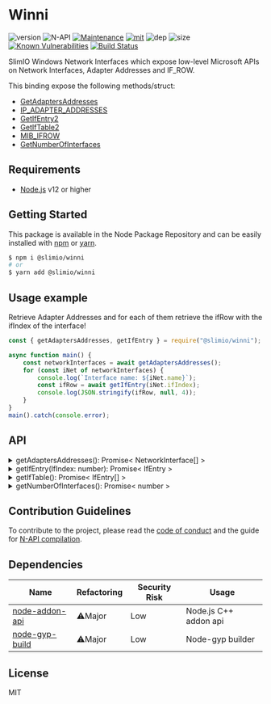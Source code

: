 # Winni
![version](https://img.shields.io/badge/dynamic/json.svg?url=https://raw.githubusercontent.com/SlimIO/Winni/master/package.json&query=$.version&label=Version)
![N-API](https://img.shields.io/badge/N--API-v3-green.svg)
[![Maintenance](https://img.shields.io/badge/Maintained%3F-yes-green.svg)](https://github.com/SlimIO/Config/commit-activity)
[![mit](https://img.shields.io/github/license/Naereen/StrapDown.js.svg)](https://github.com/SlimIO/Queue/blob/master/LICENSE)
![dep](https://img.shields.io/david/SlimIO/Winni.svg)
![size](https://img.shields.io/bundlephobia/min/@slimio/winni.svg)
[![Known Vulnerabilities](https://snyk.io/test/github/SlimIO/Winni/badge.svg?targetFile=package.json)](https://snyk.io/test/github/SlimIO/Winni?targetFile=package.json)
[![Build Status](https://travis-ci.com/SlimIO/Winni.svg?branch=master)](https://travis-ci.com/SlimIO/Winni)

SlimIO Windows Network Interfaces which expose low-level Microsoft APIs on Network Interfaces, Adapter Addresses and IF_ROW.

This binding expose the following methods/struct:
- [GetAdaptersAddresses](https://docs.microsoft.com/en-us/windows/desktop/api/iphlpapi/nf-iphlpapi-getadaptersaddresses)
- [IP_ADAPTER_ADDRESSES](https://docs.microsoft.com/en-us/windows/desktop/api/iptypes/ns-iptypes-_ip_adapter_addresses_lh)
- [GetIfEntry2](https://docs.microsoft.com/en-us/windows/desktop/api/netioapi/nf-netioapi-getifentry2)
- [GetIfTable2](https://docs.microsoft.com/en-us/windows/desktop/api/netioapi/nf-netioapi-getiftable2)
- [MIB_IFROW](https://docs.microsoft.com/en-us/previous-versions/windows/desktop/api/ifmib/ns-ifmib-_mib_ifrow)
- [GetNumberOfInterfaces](https://docs.microsoft.com/en-us/windows/desktop/api/iphlpapi/nf-iphlpapi-getnumberofinterfaces)

## Requirements
- [Node.js](https://nodejs.org/en/) v12 or higher

## Getting Started

This package is available in the Node Package Repository and can be easily installed with [npm](https://docs.npmjs.com/getting-started/what-is-npm) or [yarn](https://yarnpkg.com).

```bash
$ npm i @slimio/winni
# or
$ yarn add @slimio/winni
```

## Usage example
Retrieve Adapter Addresses and for each of them retrieve the ifRow with the ifIndex of the interface!

```js
const { getAdaptersAddresses, getIfEntry } = require("@slimio/winni");

async function main() {
    const networkInterfaces = await getAdaptersAddresses();
    for (const iNet of networkInterfaces) {
        console.log(`Interface name: ${iNet.name}`);
        const ifRow = await getIfEntry(iNet.ifIndex);
        console.log(JSON.stringify(ifRow, null, 4));
    }
}
main().catch(console.error);
```

## API

<details><summary>getAdaptersAddresses(): Promise< NetworkInterface[] ></summary>
<br />

Retrieves the addresses associated with the adapters on the local computer.

```ts
export interface NetworkInterface {
    name: string;
    ifIndex: number;
    ifType: number;
    length: number;
    physicalAddress: string;
    zoneIndices: number[];
    dnsSuffix: string;
    description: string;
    friendlyName: string;
    flags: number;
    mtu: number;
    operStatus: number;
    transmitLinkSpeed: number;
    receiveLinkSpeed: number;
    ipv4Enabled: boolean;
    ipv6Enabled: boolean;
    ipv6IfIndex: number;
    dnsEnabled: boolean;
    registerAdapterSuffix: number;
    receiveOnly: boolean;
    noMulticast: boolean;
    ipv6OtherStatefulConfig: boolean;
    netbiosOverTcpipEnabled: boolean;
    ipv6ManagedAddressConfigurationSupported: boolean;
    networkGuid: string;
    connectionType: number;
    tunnelType: number;
    dhcpv6ClientDuid: string;
    ipv4Metric: number;
    ipv6Metric: number;
    dnServer: string[];
    anycast: string[];
    unicast: string[];
    multicast: string[];
}
```
</details>

<details><summary>getIfEntry(IfIndex: number): Promise< IfEntry ></summary>
<br />

Retrieves information for the specified interface on the local computer.

```ts
export interface IfEntry {
    physicalAddress: string;
    interfaceLuid: number;
    interfaceIndex: number;
    interfaceGuid: string;
    alias: string;
    description: string;
    mtu: number;
    type: number;
    tunnelType: number;
    mediaType: number;
    accessType: number;
    physicalMediumType: number;
    directionType: number;
    operStatus: number;
    adminStatus: number;
    mediaConnectState: number;
    networkGuid: string;
    connectionType: number;
    transmitLinkSpeed: number;
    receiveLinkSpeed: number;
    inOctets: number;
    inUcastPkts: number;
    inNUcastPkts: number;
    inDiscards: number;
    inErrors: number;
    inUnknownProtos: number;
    inUcastOctets: number;
    inMulticastOctets: number;
    inBroadcastOctets: number;
    outOctets: number;
    outUcastPkts: number;
    outNUcastPkts: number;
    outDiscards: number;
    outErrors: number;
    outUcastOctets: number;
    outMulticastOctets: number;
    outBroadcastOctets: number;
    outQLen: number;
}
```
</details>

<details><summary>getIfTable(): Promise< IfEntry[] ></summary>
<br />

Retrieves the MIB-II interfaces table (which contain all ifRow of all interfaces).
</details>

<details><summary>getNumberOfInterfaces(): Promise< number ></summary>
<br />

Retrieves the number of interfaces on the local computer.
</details>

## Contribution Guidelines
To contribute to the project, please read the [code of conduct](https://github.com/SlimIO/Governance/blob/master/COC_POLICY.md) and the guide for [N-API compilation](https://github.com/SlimIO/Governance/blob/master/docs/native_addons.md).

## Dependencies

|Name|Refactoring|Security Risk|Usage|
|---|---|---|---|
|[node-addon-api](https://github.com/nodejs/node-addon-api)|⚠️Major|Low|Node.js C++ addon api|
|[node-gyp-build](https://github.com/prebuild/node-gyp-build)|⚠️Major|Low|Node-gyp builder|

## License
MIT

